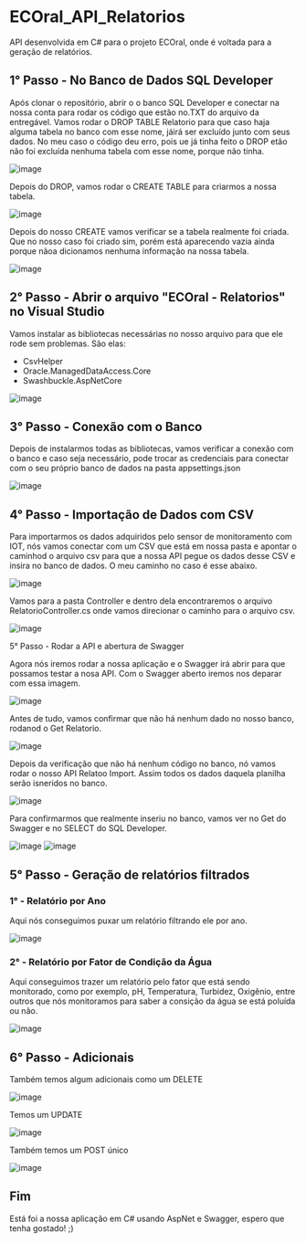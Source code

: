 # ECOral_API_Relatorios

API desenvolvida em C# para o projeto ECOral, onde é voltada para a geração de relatórios.

## 1° Passo - No Banco de Dados SQL Developer

Após clonar o repositório, abrir o o banco SQL Developer e conectar na nossa conta para rodar os código que estão no.TXT do arquivo da entregável.
Vamos rodar o DROP TABLE Relatorio para que caso haja alguma tabela no banco com esse nome, jáirá ser excluído junto com seus dados.
No meu caso o código deu erro, pois ue já tinha feito o DROP etão não foi excluída nenhuma tabela com esse nome, porque não tinha.

![image](https://github.com/ReginaPompeo/ECOral_API_Relatorios/assets/111822109/36b31a37-60ab-4614-891b-c766233c2a31)

Depois do DROP, vamos rodar o CREATE TABLE para criarmos a nossa tabela.

![image](https://github.com/ReginaPompeo/ECOral_API_Relatorios/assets/111822109/db96764d-9586-4674-9e2c-70e1b654b803)

Depois do nosso CREATE vamos verificar se a tabela realmente foi criada. Que no nosso caso foi criado sim, porém está aparecendo vazia ainda porque nãoa dicionamos nenhuma informação na nossa tabela.

![image](https://github.com/ReginaPompeo/ECOral_API_Relatorios/assets/111822109/3cb3d6b5-950e-4ec5-b85c-2831197bbba5)

## 2° Passo - Abrir o arquivo "ECOral - Relatorios" no Visual Studio

Vamos instalar as bibliotecas necessárias no nosso arquivo para que ele rode sem problemas.
São elas:
  - CsvHelper
  - Oracle.ManagedDataAccess.Core
  - Swashbuckle.AspNetCore
    
![image](https://github.com/ReginaPompeo/ECOral_API_Relatorios/assets/111822109/b7057f5e-dc2c-482b-9405-88fdb27feafb)

## 3° Passo - Conexão com o Banco 

Depois de instalarmos todas as bibliotecas, vamos verificar a conexão com o banco e caso seja necessário, pode trocar as credenciais para conectar com o seu próprio banco de dados na pasta appsettings.json

![image](https://github.com/ReginaPompeo/ECOral_API_Relatorios/assets/111822109/e1434c34-189c-4fe1-adb0-58d70047ae43)

## 4° Passo - Importação de Dados com CSV

Para importarmos os dados adquiridos pelo sensor de monitoramento com IOT, nós vamos conectar com um CSV que está em nossa pasta e apontar o caminhod o arquivo csv para que a nossa API pegue os dados desse CSV e insira no banco de dados.
O meu caminho no caso é esse abaixo.

![image](https://github.com/ReginaPompeo/ECOral_API_Relatorios/assets/111822109/05cabc3a-98a7-4655-8796-39de8ca469ac)

Vamos para a pasta Controller e dentro dela encontraremos o arquivo RelatorioController.cs onde vamos direcionar o caminho para o arquivo csv.

![image](https://github.com/ReginaPompeo/ECOral_API_Relatorios/assets/111822109/cad32c24-87f8-4682-ab76-223cc90c5b3a)

5° Passo - Rodar a API e abertura de Swagger

Agora nós iremos rodar a nossa aplicação e o Swagger irá abrir para que possamos testar a nosa API.
Com o Swagger aberto iremos nos deparar com essa imagem.

![image](https://github.com/ReginaPompeo/ECOral_API_Relatorios/assets/111822109/c3450c08-773c-4bce-badf-d68d472013ab)

Antes de tudo, vamos confirmar que não há nenhum dado no nosso banco, rodanod o Get Relatorio.

![image](https://github.com/ReginaPompeo/ECOral_API_Relatorios/assets/111822109/98d2b49f-f45a-4054-8d2c-49fc07803583)

Depois da verificação que não há nenhum código no banco, nó vamos rodar o nosso API Relatoo Import. Assim todos os dados daquela planilha serão isneridos no banco.

![image](https://github.com/ReginaPompeo/ECOral_API_Relatorios/assets/111822109/39060baa-f891-4d4a-91e5-01ea4586eaac)

Para confirmarmos que realmente inseriu no banco, vamos ver no Get do Swagger e no SELECT do SQL Developer.

![image](https://github.com/ReginaPompeo/ECOral_API_Relatorios/assets/111822109/fed23dcb-bb90-4413-ac24-818d29e55df2)
![image](https://github.com/ReginaPompeo/ECOral_API_Relatorios/assets/111822109/00fe8ad1-21f2-43a6-a8d4-8e0d7640dd39)

## 5° Passo - Geração de relatórios filtrados
### 1° - Relatório por Ano

Aqui nós conseguimos puxar um relatório filtrando ele por ano. 

![image](https://github.com/ReginaPompeo/ECOral_API_Relatorios/assets/111822109/47d4edf4-873a-452a-bc50-1be929791178)

### 2° - Relatório por Fator de Condição da Água

Aqui conseguimos trazer um relatório pelo fator que está sendo monitorado, como por exemplo, pH, Temperatura, Turbidez, Oxigênio, entre outros que nós monitoramos para saber a consição da água se está poluída ou não.

![image](https://github.com/ReginaPompeo/ECOral_API_Relatorios/assets/111822109/91215c52-e0f1-4be0-99a6-e772ac88539b)

## 6° Passo - Adicionais

Também temos algum adicionais como um DELETE

![image](https://github.com/ReginaPompeo/ECOral_API_Relatorios/assets/111822109/5da53af0-53b6-4092-8f32-bc1270e08414)


Temos um UPDATE 

![image](https://github.com/ReginaPompeo/ECOral_API_Relatorios/assets/111822109/9374354c-d3fa-441d-b78b-1a82b705fdba)

Também temos um POST único 

![image](https://github.com/ReginaPompeo/ECOral_API_Relatorios/assets/111822109/31090f53-6fd5-41a5-9e58-3ede53d56ba6)

## Fim
Está foi a nossa aplicação em C# usando AspNet e Swagger, espero que tenha gostado! ;)
